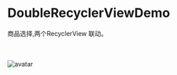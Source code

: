 # DoubleRecyclerViewDemo
商品选择,两个RecyclerView 联动。
<br/>
<br/>
<br/>
<br/>
![avatar](https://github.com/ChuXiaoshan/DoubleRecyclerViewDemo/blob/master/sample.gif)
